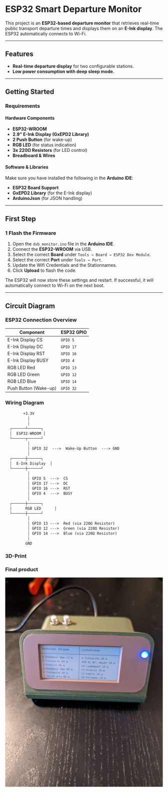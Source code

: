 # ESP32 Smart Departure Monitor

This project is an **ESP32-based departure monitor** that retrieves real-time public transport departure times and displays them on an **E-Ink display**. The ESP32 automatically connects to Wi-Fi.

---

## Features
- **Real-time departure display** for two configurable stations.
- **Low power consumption with deep sleep mode.**

---

## Getting Started

### **Requirements**
#### **Hardware Components**
- **ESP32-WROOM**
- **2.9" E-Ink Display (GxEPD2 Library)**
- **2 Push Button** (for wake-up)
- **RGB LED** (for status indication)
- **3x 220Ω Resistors** (for LED control)
- **Breadboard & Wires**

#### **Software & Libraries**
Make sure you have installed the following in the **Arduino IDE**:
- **ESP32 Board Support** 
- **GxEPD2 Library** (for the E-Ink display)
- **ArduinoJson** (for JSON handling)

---

## First Step

### **1 Flash the Firmware**
1. Open the `dvb_monitor.ino` file in the **Arduino IDE**.
2. Connect the **ESP32-WROOM** via USB.
3. Select the correct **Board** under `Tools → Board → ESP32 Dev Module`.
4. Select the correct **Port** under `Tools → Port`.
5. Update the Wifi Credentials and the Stationnames.
5. Click **Upload** to flash the code.


The ESP32 will now store these settings and restart. If successful, it will automatically connect to Wi-Fi on the next boot.

---
## Circuit Diagram
### **ESP32 Connection Overview**
| **Component** | **ESP32 GPIO** |
|--------------|---------------|
| E-Ink Display CS | `GPIO 5` |
| E-Ink Display DC | `GPIO 17` |
| E-Ink Display RST | `GPIO 16` |
| E-Ink Display BUSY | `GPIO 4` |
| RGB LED Red | `GPIO 13` |
| RGB LED Green | `GPIO 12` |
| RGB LED Blue | `GPIO 14` |
| Push Button (Wake-up) | `GPIO 32` |

### **Wiring Diagram**

            +3.3V
              │
              │
      ┌──────┴──────┐
      │  ESP32-WROOM │
      └──────┬──────┘
              │
              │ GPIO 32  --->  Wake-Up Button  ---> GND
              │
      ┌──────┼──────┐
      │  E-Ink Display  │
      └──────┼──────┘
              │
              │ GPIO 5  --->  CS
              │ GPIO 17 --->  DC
              │ GPIO 16 --->  RST
              │ GPIO 4  --->  BUSY
              │
      ┌──────┼──────┐
      │      RGB LED      │
      └──────┼──────┘
              │
              │ GPIO 13 --->  Red (via 220Ω Resistor)
              │ GPIO 12 --->  Green (via 220Ω Resistor)
              │ GPIO 14 --->  Blue (via 220Ω Resistor)
              │
             GND

### **3D-Print**




### **Final product**

![DepartureDisplay](hardware/image.jpg)